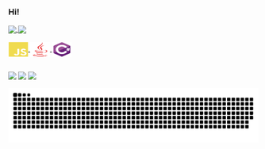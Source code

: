 ### Hi!

<div>
  <a href="https://github.com/shiftthedev">
  <img align="center" height="150em" src="https://github-readme-stats.shiftthedev.vercel.app/api?username=shiftthedev&show_icons=true&theme=darcula&include_all_commits=true&count_private=true"/>
  <img align="center" height="150em" src="https://github-readme-stats.shiftthedev.vercel.app/api/top-langs/?username=shiftthedev&layout=compact&theme=darcula&count_private=true"/>
</div>
<div style="display: inline_block"><br>
  <img align="center" alt="Rafa-Js" height="30" width="40" src="https://raw.githubusercontent.com/devicons/devicon/master/icons/javascript/javascript-plain.svg">
  <img align="center" alt="Rafa-Java" height="30" width="40" src="https://raw.githubusercontent.com/devicons/devicon/master/icons/java/java-plain.svg">
  <img align="center" alt="Rafa-Csharp" height="30" width="40" src="https://raw.githubusercontent.com/devicons/devicon/master/icons/csharp/csharp-original.svg">
</div>
  
  ##
  
  <div> 
  <a href="https://www.instagram.com/loopshade/" target="_blank"><img src="https://img.shields.io/badge/-Instagram-%23E4405F?style=for-the-badge&logo=instagram&logoColor=white" target="_blank"></a>
  <a href ="https://twitter.com/shiftthedev"><img src="https://img.shields.io/badge/Twitter-1DA1F2?style=for-the-badge&logo=twitter&logoColor=white" target="_blank"></a>
  <a href ="https://loopshade.itch.io"><img src="https://img.shields.io/badge/Itch.io-FA5C5C?style=for-the-badge&logo=itch.io&logoColor=white" target="_blank"></a>
 
  ![Snake animation](https://github.com/shiftthedev/shiftthedev/blob/output/github-contribution-grid-snake.svg)
 
</div>

  

